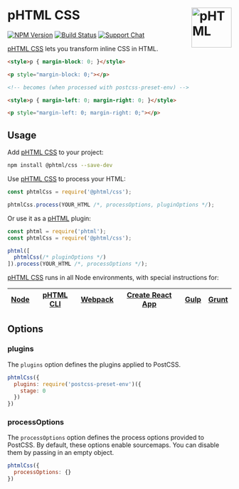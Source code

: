 # pHTML CSS [<img src="https://phtmlorg.github.io/phtml/logo.svg" alt="pHTML" width="90" height="90" align="right">][phtml]

[![NPM Version][npm-img]][npm-url]
[![Build Status][cli-img]][cli-url]
[![Support Chat][git-img]][git-url]

[pHTML CSS] lets you transform inline CSS in HTML.

```html
<style>p { margin-block: 0; }</style>

<p style="margin-block: 0;"></p>

<!-- becomes (when processed with postcss-preset-env) -->

<style>p { margin-left: 0; margin-right: 0; }</style>

<p style="margin-left: 0; margin-right: 0;"></p>
```

## Usage

Add [pHTML CSS] to your project:

```bash
npm install @phtml/css --save-dev
```

Use [pHTML CSS] to process your HTML:

```js
const phtmlCss = require('@phtml/css');

phtmlCss.process(YOUR_HTML /*, processOptions, pluginOptions */);
```

Or use it as a [pHTML] plugin:

```js
const phtml = require('phtml');
const phtmlCss = require('@phtml/css');

phtml([
  phtmlCss(/* pluginOptions */)
]).process(YOUR_HTML /*, processOptions */);
```

[pHTML CSS] runs in all Node environments, with special instructions for:

| [Node](INSTALL.md#node) | [pHTML CLI](INSTALL.md#phtml-cli) | [Webpack](INSTALL.md#webpack) | [Create React App](INSTALL.md#create-react-app) | [Gulp](INSTALL.md#gulp) | [Grunt](INSTALL.md#grunt) |
| --- | --- | --- | --- | --- | --- |

## Options

### plugins

The `plugins` option defines the plugins applied to PostCSS.

```js
phtmlCss({
  plugins: require('postcss-preset-env')({
    stage: 0
  })
})
```

### processOptions

The `processOptions` option defines the process options provided to PostCSS. By
default, these options enable sourcemaps. You can disable them by passing in an
empty object.

```js
phtmlCss({
  processOptions: {}
})
```

[cli-img]: https://img.shields.io/travis/phtmlorg/phtml-css.svg
[cli-url]: https://travis-ci.org/phtmlorg/phtml-css
[git-img]: https://img.shields.io/badge/support-chat-blue.svg
[git-url]: https://gitter.im/phtmlorg/phtml
[npm-img]: https://img.shields.io/npm/v/@phtml/css.svg
[npm-url]: https://www.npmjs.com/package/@phtml/css

[pHTML]: https://github.com/phtmlorg/phtml
[pHTML CSS]: https://github.com/phtmlorg/phtml-css
